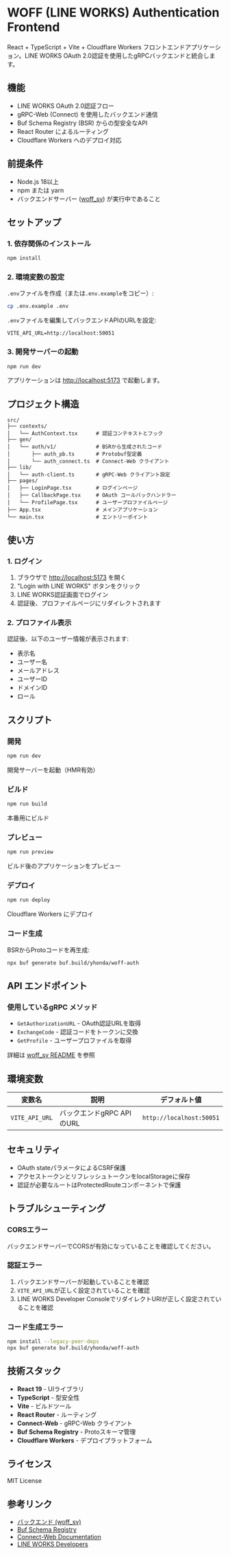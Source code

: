 # WOFF (LINE WORKS) Authentication Frontend

React + TypeScript + Vite + Cloudflare Workers フロントエンドアプリケーション。LINE WORKS OAuth 2.0認証を使用したgRPCバックエンドと統合します。

## 機能

- LINE WORKS OAuth 2.0認証フロー
- gRPC-Web (Connect) を使用したバックエンド通信
- Buf Schema Registry (BSR) からの型安全なAPI
- React Router によるルーティング
- Cloudflare Workers へのデプロイ対応

## 前提条件

- Node.js 18以上
- npm または yarn
- バックエンドサーバー ([woff_sv](https://github.com/yhonda-ohishi/woff_sv)) が実行中であること

## セットアップ

### 1. 依存関係のインストール

```bash
npm install
```

### 2. 環境変数の設定

`.env`ファイルを作成（または`.env.example`をコピー）:

```bash
cp .env.example .env
```

`.env`ファイルを編集してバックエンドAPIのURLを設定:

```
VITE_API_URL=http://localhost:50051
```

### 3. 開発サーバーの起動

```bash
npm run dev
```

アプリケーションは [http://localhost:5173](http://localhost:5173) で起動します。

## プロジェクト構造

```
src/
├── contexts/
│   └── AuthContext.tsx      # 認証コンテキストとフック
├── gen/
│   └── auth/v1/             # BSRから生成されたコード
│       ├── auth_pb.ts       # Protobuf型定義
│       └── auth_connect.ts  # Connect-Web クライアント
├── lib/
│   └── auth-client.ts       # gRPC-Web クライアント設定
├── pages/
│   ├── LoginPage.tsx        # ログインページ
│   ├── CallbackPage.tsx     # OAuth コールバックハンドラー
│   └── ProfilePage.tsx      # ユーザープロファイルページ
├── App.tsx                  # メインアプリケーション
└── main.tsx                 # エントリーポイント
```

## 使い方

### 1. ログイン

1. ブラウザで [http://localhost:5173](http://localhost:5173) を開く
2. "Login with LINE WORKS" ボタンをクリック
3. LINE WORKS認証画面でログイン
4. 認証後、プロファイルページにリダイレクトされます

### 2. プロファイル表示

認証後、以下のユーザー情報が表示されます:

- 表示名
- ユーザー名
- メールアドレス
- ユーザーID
- ドメインID
- ロール

## スクリプト

### 開発

```bash
npm run dev
```

開発サーバーを起動（HMR有効）

### ビルド

```bash
npm run build
```

本番用にビルド

### プレビュー

```bash
npm run preview
```

ビルド後のアプリケーションをプレビュー

### デプロイ

```bash
npm run deploy
```

Cloudflare Workers にデプロイ

### コード生成

BSRからProtoコードを再生成:

```bash
npx buf generate buf.build/yhonda/woff-auth
```

## API エンドポイント

### 使用しているgRPC メソッド

- `GetAuthorizationURL` - OAuth認証URLを取得
- `ExchangeCode` - 認証コードをトークンに交換
- `GetProfile` - ユーザープロファイルを取得

詳細は [woff_sv README](https://github.com/yhonda-ohishi/woff_sv) を参照

## 環境変数

| 変数名 | 説明 | デフォルト値 |
|--------|------|-------------|
| `VITE_API_URL` | バックエンドgRPC APIのURL | `http://localhost:50051` |

## セキュリティ

- OAuth stateパラメータによるCSRF保護
- アクセストークンとリフレッシュトークンをlocalStorageに保存
- 認証が必要なルートはProtectedRouteコンポーネントで保護

## トラブルシューティング

### CORSエラー

バックエンドサーバーでCORSが有効になっていることを確認してください。

### 認証エラー

1. バックエンドサーバーが起動していることを確認
2. `VITE_API_URL`が正しく設定されていることを確認
3. LINE WORKS Developer ConsoleでリダイレクトURIが正しく設定されていることを確認

### コード生成エラー

```bash
npm install --legacy-peer-deps
npx buf generate buf.build/yhonda/woff-auth
```

## 技術スタック

- **React 19** - UIライブラリ
- **TypeScript** - 型安全性
- **Vite** - ビルドツール
- **React Router** - ルーティング
- **Connect-Web** - gRPC-Web クライアント
- **Buf Schema Registry** - Protoスキーマ管理
- **Cloudflare Workers** - デプロイプラットフォーム

## ライセンス

MIT License

## 参考リンク

- [バックエンド (woff_sv)](https://github.com/yhonda-ohishi/woff_sv)
- [Buf Schema Registry](https://buf.build/yhonda/woff-auth)
- [Connect-Web Documentation](https://connectrpc.com/docs/web/getting-started)
- [LINE WORKS Developers](https://developers.worksmobile.com/)
